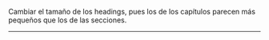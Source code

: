 



Cambiar el tamaño de los headings, pues los de los capítulos parecen más
pequeños que los de las secciones.


---





